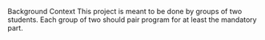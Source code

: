 Background Context
This project is meant to be done by groups of two students. Each group of two should pair program for at least the mandatory part.
